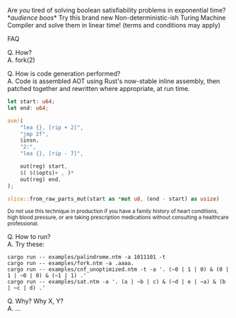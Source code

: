 Are *you* tired of solving boolean satisfiability problems in exponential time? \**audience boos*\*
Try this brand new Non-deterministic-ish Turing Machine Compiler and solve them in linear time!
(terms and conditions may apply)

FAQ

Q. How?  
A. fork(2)

Q. How is code generation performed?  
A. Code is assembled AOT using Rust's now-stable inline assembly, then patched together
   and rewritten where appropriate, at run time.

   ```rust
   let start: u64;
   let end: u64;

   asm!(
       "lea {}, [rip + 2]",
       "jmp 2f",
       $insn,
       "2:",
       "lea {}, [rip - 7]",

       out(reg) start,
       $( $($opts)+ , )*
       out(reg) end,
   );

   slice::from_raw_parts_mut(start as *mut u8, (end - start) as usize)
   ```

   <sup>Do not use this technique in production if you have a family history of heart conditions,
   high blood pressure, or are taking prescription medications without consulting a healthcare
   professional.</sup>

Q. How to run?  
A. Try these:

   ```
   cargo run -- examples/palindrome.ntm -a 1011101 -t
   cargo run -- examples/fork.ntm -a .aaaa.
   cargo run -- examples/cnf_unoptimized.ntm -t -a '. (~0 | 1 | 0) & (0 | 1 | ~0 | 0) & (~1 | 1) .'
   cargo run -- examples/sat.ntm -a '. (a | ~b | c) & (~d | e | ~a) & (b | ~c | d) .'
   ```

Q. Why? Why X, Y?  
A. ...
